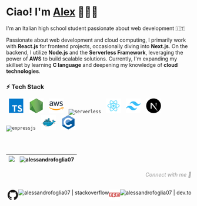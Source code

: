 # Ciao! I'm [Alex](https://github.com/alessandrofoglia07) 👋🧙‍♂️

I'm an Italian high school student passionate about web development 🇮🇹

Passionate about web development and cloud computing, I primarily work with **React.js** for frontend projects, occasionally diving into **Next.js**. On the backend, I utilize **Node.js** and the **Serverless Framework**, leveraging the power of **AWS** to build scalable solutions. Currently, I'm expanding my skillset by learning **C language** and deepening my knowledge of **cloud technologies**.

### ⚡ Tech Stack

<code>&nbsp;<img src="https://raw.githubusercontent.com/devicons/devicon/master/icons/typescript/typescript-original.svg" alt="typescript" height="40"/>&nbsp;</code><code>&nbsp;<img src="https://raw.githubusercontent.com/github/explore/80688e429a7d4ef2fca1e82350fe8e3517d3494d/topics/nodejs/nodejs.png" alt="nodejs" height="40"/>&nbsp;</code><code>&nbsp;<img src="https://raw.githubusercontent.com/devicons/devicon/master/icons/amazonwebservices/amazonwebservices-original-wordmark.svg" alt="aws" height="40"/>&nbsp;</code><code>&nbsp;<img src="https://raw.githubusercontent.com/serverless/artwork/master/icon-serverles-framework.png" alt="serverless" height="40"/>&nbsp;</code><code>&nbsp;<img src="https://raw.githubusercontent.com/github/explore/80688e429a7d4ef2fca1e82350fe8e3517d3494d/topics/react/react.png" alt="react" height="40"/>&nbsp;</code><code>&nbsp;<img src="https://raw.githubusercontent.com/devicons/devicon/master/icons/tailwindcss/tailwindcss-original.svg" alt="tailwind" height="40"/>&nbsp;</code><code>&nbsp;<img src="https://raw.githubusercontent.com/devicons/devicon/master/icons/nextjs/nextjs-original.svg" height="40" alt="nextjs" />&nbsp;</code><code>&nbsp;<img src="https://vectorified.com/images/express-js-icon-20.png" alt="expressjs" height="40" />&nbsp;</code><code>&nbsp;<img src="https://raw.githubusercontent.com/devicons/devicon/master/icons/docker/docker-original.svg" alt="docker" height="40"/>&nbsp;</code><code>&nbsp;<img src="https://raw.githubusercontent.com/devicons/devicon/master/icons/c/c-original.svg" alt="c" height="40"/>&nbsp;</code>

<br><br>

| <img src="https://streak-stats.demolab.com?user=alessandrofoglia07&theme=react&hide_border=true&border_radius=10&date_format=j%20M%5B%20Y%5D&card_width=500&locale=en" /> | <img src="https://github-readme-stats.vercel.app/api/top-langs?username=alessandrofoglia07&show_icons=true&locale=en&layout=compact&theme=react&hide_border=true" alt="alessandrofoglia07" /> |
| ------------------------------------------------------------------------------------------------------------------------------------------------------------------------- | --------------------------------------------------------------------------------------------------------------------------------------------------------------------------------------------- |

<h6 align="right" style="color: rgba(150, 150, 150, 1)">Connect with me 📌</h6>
<a href="https://dev.to/alessandrofoglia07"> 
    <img align="right" src="https://d2fltix0v2e0sb.cloudfront.net/dev-black.png" alt="alessandrofoglia07 | dev.to" height="30" /> 
</a> 
<a href="https://www.npmjs.com/~alessandrofoglia07">
    <img align="right" src="https://raw.githubusercontent.com/devicons/devicon/master/icons/npm/npm-original-wordmark.svg" alt="alessandrofoglia07 | npm" height="30">
</a>
<a href="https://stackoverflow.com/users/21306952/alexxino">
    <img align="right" src="https://raw.githubusercontent.com/rahuldkjain/github-profile-readme-generator/master/src/images/icons/Social/stack-overflow.svg" alt="alessandrofoglia07 | stackoverflow" height="30" />
</a>
<a href="https://github.com/alessandrofoglia07">
    <img align="right" src="https://raw.githubusercontent.com/devicons/devicon/master/icons/github/github-original.svg" alt="alessandrofoglia07 | github" height="30" />
</a>
